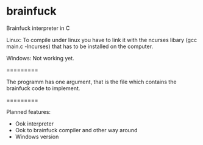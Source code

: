 brainfuck
=========

Brainfuck interpreter in C

Linux:
To compile under linux you have to link it with the ncurses libary (gcc main.c -lncurses) that has to be installed on the computer.

Windows:
Not working yet.

=========

The programm has one argument, that is the file which contains the brainfuck code to implement.

=========

Planned features:

 - Ook interpreter
 - Ook to brainfuck compiler and other way around
 - Windows version

